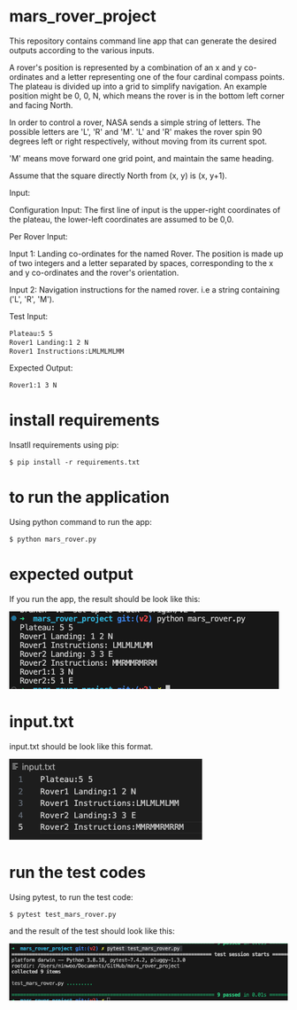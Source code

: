 # mars_rover_project

This repository contains command line app that can generate the desired outputs according to the various inputs.

A rover's position is represented by a combination of an x and y co-ordinates and a letter representing one of the four cardinal compass points. The plateau is divided up into a grid to simplify navigation. An example position might be 0, 0, N, which means the rover is in the bottom left corner and facing North.

In order to control a rover, NASA sends a simple string of letters. The possible letters are 'L', 'R' and 'M'. 'L' and 'R' makes the rover spin 90 degrees left or right respectively, without moving from its current spot.

'M' means move forward one grid point, and maintain the same heading.

Assume that the square directly North from (x, y) is (x, y+1).

Input:

Configuration Input: The first line of input is the upper-right coordinates of the plateau, the lower-left coordinates are assumed to be 0,0.

Per Rover Input:

Input 1: Landing co-ordinates for the named Rover. The position is made up of two integers and a letter separated by spaces, corresponding to the x and y co-ordinates and the rover's orientation.

Input 2: Navigation instructions for the named rover. i.e a string containing ('L', 'R', 'M').

Test Input:
```
Plateau:5 5
Rover1 Landing:1 2 N
Rover1 Instructions:LMLMLMLMM
```

Expected Output:
```
Rover1:1 3 N
```

# install requirements
Insatll requirements using pip:
```
$ pip install -r requirements.txt
```
# to run the application
Using python command to run the app:
```
$ python mars_rover.py 
```
# expected output
If you run the app, the result should be look like this:

![Alt text](image.png)
# input.txt
input.txt should be look like this format.

![Alt text](image-1.png)
# run the test codes

Using pytest, to run the test code:
```
$ pytest test_mars_rover.py  
```

and the result of the test should look like this:

![Alt text](image-2.png)